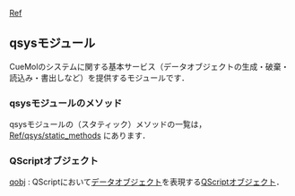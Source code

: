 [Ref](../../Ref)
## qsysモジュール

CueMolのシステムに関する基本サービス（データオブジェクトの生成・破棄・読込み・書出しなど）を提供するモジュールです．

### qsysモジュールのメソッド
qsysモジュールの（スタティック）メソッドの一覧は，
[Ref/qsys/static_methods](../../Ref/qsys/static_methods)
にあります．

### QScriptオブジェクト
[qobj](../../Ref/qsys/qobj)
:   QScriptにおいて[データオブジェクト](../../Ref/Object)を表現する[QScriptオブジェクト](../../Ref/QScriptObject)．

